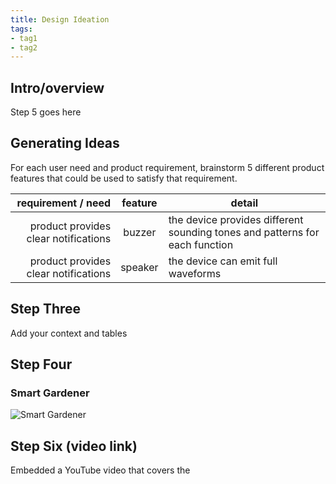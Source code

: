 ```yaml
---
title: Design Ideation
tags:
- tag1
- tag2
---
```


## Intro/overview

Step 5 goes here

## Generating Ideas

For each user need and product requirement, brainstorm 5 different product features that could be used to satisfy that requirement.

|                   requirement / need |             feature              | detail                                                                      |
| -----------------------------------: | :------------------------------: | --------------------------------------------------------------------------- |
| product provides clear notifications |              buzzer              | the device provides different sounding tones and patterns for each function |
| product provides clear notifications |             speaker              | the device can emit full waveforms                                          |

## Step Three

Add your context and tables

## Step Four

### Smart Gardener
![Smart Gardener]()

## Step Six (video link)
Embedded a YouTube video that covers the 
